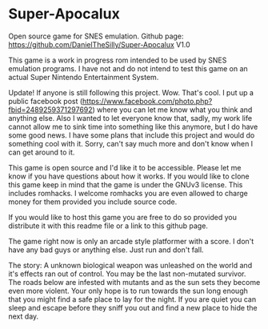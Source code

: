 # Super-Apocalux
Open source game for SNES emulation.
Github page: https://github.com/DanielTheSilly/Super-Apocalux
V1.0

This game is a work in progress rom intended to be used by SNES emulation programs.
I have not and do not intend to test this game on an actual Super Nintendo Entertainment System.

Update! If anyone is still following this project. Wow. That's cool. I put up a public facebook post (https://www.facebook.com/photo.php?fbid=2489259371297692) where you can let me know what you think and anything else. Also I wanted to let everyone know that, sadly, my work life cannot allow me to sink time into something like this anymore, but I do have some good news. I have some plans that include this project and would do something cool with it. Sorry, can't say much more and don't know when I can get around to it.

This game is open source and I'd like it to be accessible. Please let me know if you have questions about how it works.
If you would like to clone this game keep in mind that the game is under the GNUv3 license. This includes romhacks. I welcome romhacks you are even allowed to charge money for them provided you include source code.

If you would like to host this game you are free to do so provided you distribute it with this readme file or a link to this github page.

The game right now is only an arcade style platformer with a score. I don't have any bad guys or anything else. Just run and don't fall.

The story: A unknown biological weapon was unleashed on the world and it's effects ran out of control. You may be the last non-mutated survivor. The roads below are infested with mutants and as the sun sets they become even more violent. Your only hope is to run towards the sun long enough that you might find a safe place to lay for the night. If you are quiet you can sleep and escape before they sniff you out and find a new place to hide the next day.

